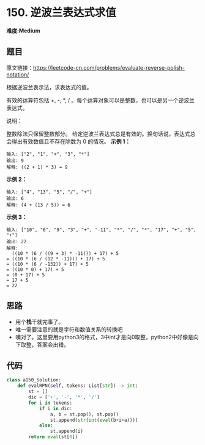 # 150. 逆波兰表达式求值
**难度:Medium**
## 题目
原文链接：https://leetcode-cn.com/problems/evaluate-reverse-polish-notation/

根据逆波兰表示法，求表达式的值。

有效的运算符包括 +, -, *, / 。每个运算对象可以是整数，也可以是另一个逆波兰表达式。

说明：

整数除法只保留整数部分。
给定逆波兰表达式总是有效的。换句话说，表达式总会得出有效数值且不存在除数为 0 的情况。
**示例 1：**
```
输入: ["2", "1", "+", "3", "*"]
输出: 9
解释: ((2 + 1) * 3) = 9
```
**示例 2：**
```
输入: ["4", "13", "5", "/", "+"]
输出: 6
解释: (4 + (13 / 5)) = 6
```
**示例 3：**
```
输入: ["10", "6", "9", "3", "+", "-11", "*", "/", "*", "17", "+", "5", "+"]
输出: 22
解释: 
  ((10 * (6 / ((9 + 3) * -11))) + 17) + 5
= ((10 * (6 / (12 * -11))) + 17) + 5
= ((10 * (6 / -132)) + 17) + 5
= ((10 * 0) + 17) + 5
= (0 + 17) + 5
= 17 + 5
= 22
```
## 思路
* 用个**栈**干就完事了。
* 唯一需要注意的就是字符和数值关系的转换吧
* 噢对了。这里要用python3的格式，3中int才是向0取整，python2中好像是向下取整，答案会出错。

## 代码
```python
class a150_Solution:
    def evalRPN(self, tokens: List[str]) -> int:
        st = []
        dic = ['+', '-', '*', '/']
        for i in tokens:
            if i in dic:
                a, b = st.pop(), st.pop()
                st.append(str(int(eval(b+i+a))))
            else:
                st.append(i)
        return eval(st[0])
```
